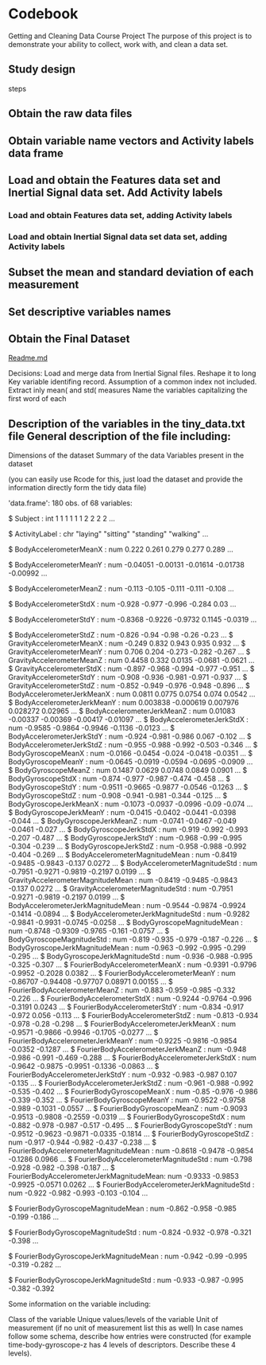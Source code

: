 # Codebook
Getting and Cleaning Data Course Project
The purpose of this project is to demonstrate your ability to collect, work with, and clean a data set.


## Study design
steps
<h2>Obtain the raw data files</h2>

<h2>Obtain variable name vectors and Activity labels data frame</h2>
<h2>Load and obtain the Features data set and Inertial Signal data set. Add Activity labels</h2>
<h3>Load and obtain Features data set, adding Activity labels</h3>
<h3>Load and obtain Inertial Signal data set data set, adding Activity labels</h3>
<h2>Subset the mean and standard deviation of each measurement</h2>
<h2>Set descriptive variables names</h2>
<h2>Obtain the Final Dataset</h2>

[Readme.md](https://github.com/danieljmv01/Getting-and-Cleaning-Data-Course-Project/blob/master/Readme.md)


Decisions:
Load and merge data from Inertial Signal files. Reshape it to long
Key variable identifing record. Assumption of a common index not included.
Extract inly mean( and std( measures
Name the variables capitalizing the first word of each 



## Description of the variables in the tiny_data.txt file General description of the file including:

   Dimensions of the dataset
    Summary of the data
    Variables present in the dataset

(you can easily use Rcode for this, just load the dataset and provide the information directly form the tidy data file)

'data.frame':	180 obs. of  68 variables:

 $ Subject                                  : int  1 1 1 1 1 1 2 2 2 2 ...
 
 $ ActivityLabel                            : chr  "laying" "sitting" "standing" "walking" ...
 
 $ BodyAccelerometerMeanX                   : num  0.222 0.261 0.279 0.277 0.289 ...
 
 $ BodyAccelerometerMeanY                   : num  -0.04051 -0.00131 -0.01614 -0.01738 -0.00992 ...
 
 $ BodyAccelerometerMeanZ                   : num  -0.113 -0.105 -0.111 -0.111 -0.108 ...
 
 $ BodyAccelerometerStdX                    : num  -0.928 -0.977 -0.996 -0.284 0.03 ...
 
 $ BodyAccelerometerStdY                    : num  -0.8368 -0.9226 -0.9732 0.1145 -0.0319 ...
 
 $ BodyAccelerometerStdZ                    : num  -0.826 -0.94 -0.98 -0.26 -0.23 ...
 $ GravityAccelerometerMeanX                : num  -0.249 0.832 0.943 0.935 0.932 ...
 $ GravityAccelerometerMeanY                : num  0.706 0.204 -0.273 -0.282 -0.267 ...
 $ GravityAccelerometerMeanZ                : num  0.4458 0.332 0.0135 -0.0681 -0.0621 ...
 $ GravityAccelerometerStdX                 : num  -0.897 -0.968 -0.994 -0.977 -0.951 ...
 $ GravityAccelerometerStdY                 : num  -0.908 -0.936 -0.981 -0.971 -0.937 ...
 $ GravityAccelerometerStdZ                 : num  -0.852 -0.949 -0.976 -0.948 -0.896 ...
 $ BodyAccelerometerJerkMeanX               : num  0.0811 0.0775 0.0754 0.074 0.0542 ...
 $ BodyAccelerometerJerkMeanY               : num  0.003838 -0.000619 0.007976 0.028272 0.02965 ...
 $ BodyAccelerometerJerkMeanZ               : num  0.01083 -0.00337 -0.00369 -0.00417 -0.01097 ...
 $ BodyAccelerometerJerkStdX                : num  -0.9585 -0.9864 -0.9946 -0.1136 -0.0123 ...
 $ BodyAccelerometerJerkStdY                : num  -0.924 -0.981 -0.986 0.067 -0.102 ...
 $ BodyAccelerometerJerkStdZ                : num  -0.955 -0.988 -0.992 -0.503 -0.346 ...
 $ BodyGyroscopeMeanX                       : num  -0.0166 -0.0454 -0.024 -0.0418 -0.0351 ...
 $ BodyGyroscopeMeanY                       : num  -0.0645 -0.0919 -0.0594 -0.0695 -0.0909 ...
 $ BodyGyroscopeMeanZ                       : num  0.1487 0.0629 0.0748 0.0849 0.0901 ...
 $ BodyGyroscopeStdX                        : num  -0.874 -0.977 -0.987 -0.474 -0.458 ...
 $ BodyGyroscopeStdY                        : num  -0.9511 -0.9665 -0.9877 -0.0546 -0.1263 ...
 $ BodyGyroscopeStdZ                        : num  -0.908 -0.941 -0.981 -0.344 -0.125 ...
 $ BodyGyroscopeJerkMeanX                   : num  -0.1073 -0.0937 -0.0996 -0.09 -0.074 ...
 $ BodyGyroscopeJerkMeanY                   : num  -0.0415 -0.0402 -0.0441 -0.0398 -0.044 ...
 $ BodyGyroscopeJerkMeanZ                   : num  -0.0741 -0.0467 -0.049 -0.0461 -0.027 ...
 $ BodyGyroscopeJerkStdX                    : num  -0.919 -0.992 -0.993 -0.207 -0.487 ...
 $ BodyGyroscopeJerkStdY                    : num  -0.968 -0.99 -0.995 -0.304 -0.239 ...
 $ BodyGyroscopeJerkStdZ                    : num  -0.958 -0.988 -0.992 -0.404 -0.269 ...
 $ BodyAccelerometerMagnitudeMean           : num  -0.8419 -0.9485 -0.9843 -0.137 0.0272 ...
 $ BodyAccelerometerMagnitudeStd            : num  -0.7951 -0.9271 -0.9819 -0.2197 0.0199 ...
 $ GravityAccelerometerMagnitudeMean        : num  -0.8419 -0.9485 -0.9843 -0.137 0.0272 ...
 $ GravityAccelerometerMagnitudeStd         : num  -0.7951 -0.9271 -0.9819 -0.2197 0.0199 ...
 $ BodyAccelerometerJerkMagnitudeMean       : num  -0.9544 -0.9874 -0.9924 -0.1414 -0.0894 ...
 $ BodyAccelerometerJerkMagnitudeStd        : num  -0.9282 -0.9841 -0.9931 -0.0745 -0.0258 ...
 $ BodyGyroscopeMagnitudeMean               : num  -0.8748 -0.9309 -0.9765 -0.161 -0.0757 ...
 $ BodyGyroscopeMagnitudeStd                : num  -0.819 -0.935 -0.979 -0.187 -0.226 ...
 $ BodyGyroscopeJerkMagnitudeMean           : num  -0.963 -0.992 -0.995 -0.299 -0.295 ...
 $ BodyGyroscopeJerkMagnitudeStd            : num  -0.936 -0.988 -0.995 -0.325 -0.307 ...
 $ FourierBodyAccelerometerMeanX            : num  -0.9391 -0.9796 -0.9952 -0.2028 0.0382 ...
 $ FourierBodyAccelerometerMeanY            : num  -0.86707 -0.94408 -0.97707 0.08971 0.00155 ...
 $ FourierBodyAccelerometerMeanZ            : num  -0.883 -0.959 -0.985 -0.332 -0.226 ...
 $ FourierBodyAccelerometerStdX             : num  -0.9244 -0.9764 -0.996 -0.3191 0.0243 ...
 $ FourierBodyAccelerometerStdY             : num  -0.834 -0.917 -0.972 0.056 -0.113 ...
 $ FourierBodyAccelerometerStdZ             : num  -0.813 -0.934 -0.978 -0.28 -0.298 ...
 $ FourierBodyAccelerometerJerkMeanX        : num  -0.9571 -0.9866 -0.9946 -0.1705 -0.0277 ...
 $ FourierBodyAccelerometerJerkMeanY        : num  -0.9225 -0.9816 -0.9854 -0.0352 -0.1287 ...
 $ FourierBodyAccelerometerJerkMeanZ        : num  -0.948 -0.986 -0.991 -0.469 -0.288 ...
 $ FourierBodyAccelerometerJerkStdX         : num  -0.9642 -0.9875 -0.9951 -0.1336 -0.0863 ...
 $ FourierBodyAccelerometerJerkStdY         : num  -0.932 -0.983 -0.987 0.107 -0.135 ...
 $ FourierBodyAccelerometerJerkStdZ         : num  -0.961 -0.988 -0.992 -0.535 -0.402 ...
 $ FourierBodyGyroscopeMeanX                : num  -0.85 -0.976 -0.986 -0.339 -0.352 ...
 $ FourierBodyGyroscopeMeanY                : num  -0.9522 -0.9758 -0.989 -0.1031 -0.0557 ...
 $ FourierBodyGyroscopeMeanZ                : num  -0.9093 -0.9513 -0.9808 -0.2559 -0.0319 ...
 $ FourierBodyGyroscopeStdX                 : num  -0.882 -0.978 -0.987 -0.517 -0.495 ...
 $ FourierBodyGyroscopeStdY                 : num  -0.9512 -0.9623 -0.9871 -0.0335 -0.1814 ...
 $ FourierBodyGyroscopeStdZ                 : num  -0.917 -0.944 -0.982 -0.437 -0.238 ...
 $ FourierBodyAccelerometerMagnitudeMean    : num  -0.8618 -0.9478 -0.9854 -0.1286 0.0966 ...
 $ FourierBodyAccelerometerMagnitudeStd     : num  -0.798 -0.928 -0.982 -0.398 -0.187 ...
 $ FourierBodyAccelerometerJerkMagnitudeMean: num  -0.9333 -0.9853 -0.9925 -0.0571 0.0262 ...
 $ FourierBodyAccelerometerJerkMagnitudeStd : num  -0.922 -0.982 -0.993 -0.103 -0.104 ...
 
 $ FourierBodyGyroscopeMagnitudeMean        : num  -0.862 -0.958 -0.985 -0.199 -0.186 ...
 
 $ FourierBodyGyroscopeMagnitudeStd         : num  -0.824 -0.932 -0.978 -0.321 -0.398 ...
 
 $ FourierBodyGyroscopeJerkMagnitudeMean    : num  -0.942 -0.99 -0.995 -0.319 -0.282 ...
 
 $ FourierBodyGyroscopeJerkMagnitudeStd     : num  -0.933 -0.987 -0.995 -0.382 -0.392

Some information on the variable including:

   Class of the variable
    Unique values/levels of the variable
    Unit of measurement (if no unit of measurement list this as well)
    In case names follow some schema, describe how entries were constructed (for example time-body-gyroscope-z has 4 levels of descriptors. Describe these 4 levels).
